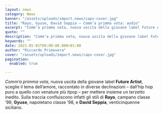 ```yaml
---
layout: news
category: News
banner: "/assets/uploads/import.news/capv-cover.jpg"
title: "Rayo, Gyuse, David Seppia – Comm’a primma vota: audio"
excerpt: "Comm’a primma vota, nuova uscita della giovane label Future Artist, sceglie il tema dell’amore, raccontato in diverse declinazioni – dall’hip hop puro a quello con venature più itpop – per mettere insieme un terzetto inedito. Sulla traccia confluiscono infatti gli stili di Rayo, campano classe ’99, Gyuse, napoletano classe ’98, e David Seppia, venticinquenne siciliano. [&hellip"
quote: ""
description: "Comm’a primma vota, nuova uscita della giovane label Future Artist, sceglie il tema dell’amore, raccontato in diverse declinazioni – dall’hip hop puro a quello con venature più itpop – per mettere insieme un terzetto inedito. Sulla traccia confluiscono infatti gli stili di Rayo, campano classe ’99, Gyuse, napoletano classe ’98, e David Seppia, venticinquenne siciliano. [&hellip"
keywords: ""
date: 2021-05-01T00:00:00.000+01:00
author: "Riccardo Primavera"
cover: "/assets/uploads/import.news/capv-cover.jpg"
pagination:
  enabled: true

---
```


_Comm’a primma vota_, nuova uscita della giovane label **Future Artist**, sceglie il tema dell’amore, raccontato in diverse declinazioni – dall’hip hop puro a quello con venature più itpop – per mettere insieme un terzetto inedito. Sulla traccia confluiscono infatti gli stili di **Rayo**, campano classe ’99, **Gyuse**, napoletano classe ’98, e **David Seppia**, venticinquenne siciliano.